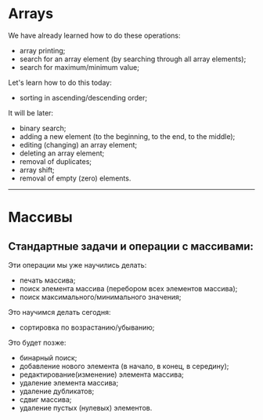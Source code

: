 # Arrays

We have already learned how to do these operations:
- array printing;
- search for an array element (by searching through all array elements);
- search for maximum/minimum value;

Let's learn how to do this today:
- sorting in ascending/descending order;

It will be later:
- binary search;
- adding a new element (to the beginning, to the end, to the middle);
- editing (changing) an array element;
- deleting an array element;
- removal of duplicates;
- array shift;
- removal of empty (zero) elements.

__________________________________________________

# Массивы

## Стандартные задачи и операции с массивами:

Эти операции мы уже научились делать:
- печать массива;
- поиск элемента массива (перебором всех элементов массива);
- поиск максимального/минимального значения;

Это научимся делать сегодня:
- сортировка по возрастанию/убыванию;
 
Это будет позже:
  - бинарный поиск;
  - добавление нового элемента (в начало, в конец, в середину);
  - редактирование(изменение) элемента массива;
  - удаление элемента массива;
  - удаление дубликатов;
  - сдвиг массива;
  - удаление пустых (нулевых) элементов.
